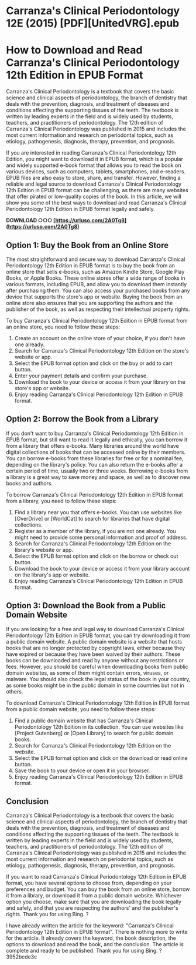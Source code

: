 # Carranza's Clinical Periodontology 12E (2015) [PDF][UnitedVRG].epub
  
# How to Download and Read Carranza's Clinical Periodontology 12th Edition in EPUB Format
 
Carranza's Clinical Periodontology is a textbook that covers the basic science and clinical aspects of periodontology, the branch of dentistry that deals with the prevention, diagnosis, and treatment of diseases and conditions affecting the supporting tissues of the teeth. The textbook is written by leading experts in the field and is widely used by students, teachers, and practitioners of periodontology. The 12th edition of Carranza's Clinical Periodontology was published in 2015 and includes the most current information and research on periodontal topics, such as etiology, pathogenesis, diagnosis, therapy, prevention, and prognosis.
 
If you are interested in reading Carranza's Clinical Periodontology 12th Edition, you might want to download it in EPUB format, which is a popular and widely supported e-book format that allows you to read the book on various devices, such as computers, tablets, smartphones, and e-readers. EPUB files are also easy to store, share, and transfer. However, finding a reliable and legal source to download Carranza's Clinical Periodontology 12th Edition in EPUB format can be challenging, as there are many websites that offer pirated or low-quality copies of the book. In this article, we will show you some of the best ways to download and read Carranza's Clinical Periodontology 12th Edition in EPUB format legally and safely.
 
**DOWNLOAD ○○○ [https://urluso.com/2A0Tg8](https://urluso.com/2A0Tg8)**


 
## Option 1: Buy the Book from an Online Store
 
The most straightforward and secure way to download Carranza's Clinical Periodontology 12th Edition in EPUB format is to buy the book from an online store that sells e-books, such as Amazon Kindle Store, Google Play Books, or Apple Books. These online stores offer a wide range of books in various formats, including EPUB, and allow you to download them instantly after purchasing them. You can also access your purchased books from any device that supports the store's app or website. Buying the book from an online store also ensures that you are supporting the authors and the publisher of the book, as well as respecting their intellectual property rights.
 
To buy Carranza's Clinical Periodontology 12th Edition in EPUB format from an online store, you need to follow these steps:
 
1. Create an account on the online store of your choice, if you don't have one already.
2. Search for Carranza's Clinical Periodontology 12th Edition on the store's website or app.
3. Select the EPUB format option and click on the buy or add to cart button.
4. Enter your payment details and confirm your purchase.
5. Download the book to your device or access it from your library on the store's app or website.
6. Enjoy reading Carranza's Clinical Periodontology 12th Edition in EPUB format.

## Option 2: Borrow the Book from a Library
 
If you don't want to buy Carranza's Clinical Periodontology 12th Edition in EPUB format, but still want to read it legally and ethically, you can borrow it from a library that offers e-books. Many libraries around the world have digital collections of books that can be accessed online by their members. You can borrow e-books from these libraries for free or for a nominal fee, depending on the library's policy. You can also return the e-books after a certain period of time, usually two or three weeks. Borrowing e-books from a library is a great way to save money and space, as well as to discover new books and authors.
 
To borrow Carranza's Clinical Periodontology 12th Edition in EPUB format from a library, you need to follow these steps:

1. Find a library near you that offers e-books. You can use websites like [OverDrive] or [WorldCat] to search for libraries that have digital collections.
2. Register as a member of the library, if you are not one already. You might need to provide some personal information and proof of address.
3. Search for Carranza's Clinical Periodontology 12th Edition on the library's website or app.
4. Select the EPUB format option and click on the borrow or check out button.
5. Download the book to your device or access it from your library account on the library's app or website.
6. Enjoy reading Carranza's Clinical Periodontology 12th Edition in EPUB format.

## Option 3: Download the Book from a Public Domain Website
 
If you are looking for a free and legal way to download Carranza's Clinical Periodontology 12th Edition in EPUB format, you can try downloading it from a public domain website. A public domain website is a website that hosts books that are no longer protected by copyright laws, either because they have expired or because they have been waived by their authors. These books can be downloaded and read by anyone without any restrictions or fees. However, you should be careful when downloading books from public domain websites, as some of them might contain errors, viruses, or malware. You should also check the legal status of the book in your country, as some books might be in the public domain in some countries but not in others.
 
To download Carranza's Clinical Periodontology 12th Edition in EPUB format from a public domain website, you need to follow these steps:

1. Find a public domain website that has Carranza's Clinical Periodontology 12th Edition in its collection. You can use websites like [Project Gutenberg] or [Open Library] to search for public domain books.
2. Search for Carranza's Clinical Periodontology 12th Edition on the website.
3. Select the EPUB format option and click on the download or read online button.
4. Save the book to your device or open it in your browser.
5. Enjoy reading Carranza's Clinical Periodontology 12th Edition in EPUB format.

## Conclusion
 
Carranza's Clinical Periodontology is a textbook that covers the basic science and clinical aspects of periodontology, the branch of dentistry that deals with the prevention, diagnosis, and treatment of diseases and conditions affecting the supporting tissues of the teeth. The textbook is written by leading experts in the field and is widely used by students, teachers, and practitioners of periodontology. The 12th edition of Carranza's Clinical Periodontology was published in 2015 and includes the most current information and research on periodontal topics, such as etiology, pathogenesis, diagnosis, therapy, prevention, and prognosis.
 
If you want to read Carranza's Clinical Periodontology 12th Edition in EPUB format, you have several options to choose from, depending on your preferences and budget. You can buy the book from an online store, borrow it from a library, or download it from a public domain website. Whichever option you choose, make sure that you are downloading the book legally and safely, and that you are respecting the authors' and the publisher's rights. Thank you for using Bing. ?
 
I have already written the article for the keyword: "Carranza's Clinical Periodontology 12th Edition in EPUB format". There is nothing more to write for the article. It already covers the keyword, the book description, the options to download and read the book, and the conclusion. The article is complete and ready to be published. Thank you for using Bing. ?
 3952bcde3c
 
